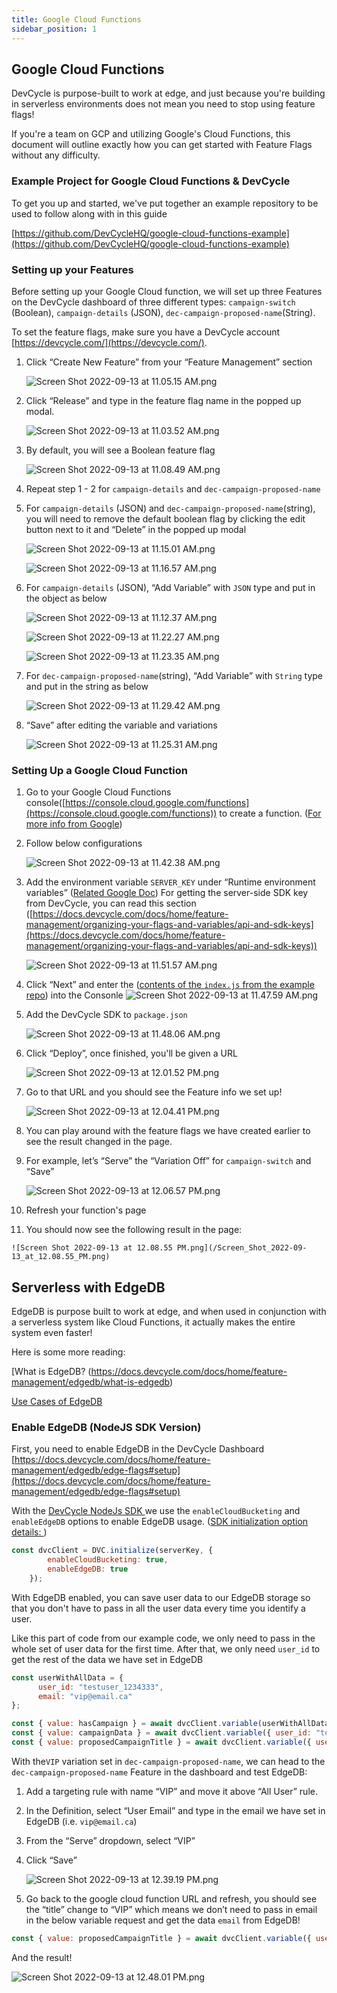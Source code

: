 ```yaml
---
title: Google Cloud Functions
sidebar_position: 1
---
```


## Google Cloud Functions

DevCycle is purpose-built to work at edge, and just because you're building in serverless environments does not mean you need to stop using feature flags!

If you're a team on GCP and utilizing Google's Cloud Functions, this document will outline exactly how you can get started with Feature Flags without any difficulty.

### Example Project for Google Cloud Functions & DevCycle

To get you up and started, we've put together an example repository to be used to follow along with in this guide 

[https://github.com/DevCycleHQ/google-cloud-functions-example](https://github.com/DevCycleHQ/google-cloud-functions-example)

### Setting up your Features 

Before setting up your Google Cloud function, we will set up three Features on the DevCycle dashboard of three different types: `campaign-switch` (Boolean), `campaign-details` (JSON), `dec-campaign-proposed-name`(String).

To set the feature flags, make sure you have a DevCycle account [https://devcycle.com/](https://devcycle.com/).

1. Click “Create New Feature” from your “Feature Management” section
    
    ![Screen Shot 2022-09-13 at 11.05.15 AM.png](/Screen_Shot_2022-09-13_at_11.05.15_AM.png)
    
2. Click “Release” and type in the feature flag name in the popped up modal.
    
    ![Screen Shot 2022-09-13 at 11.03.52 AM.png](/Screen_Shot_2022-09-13_at_11.03.52_AM.png)
    
3. By default, you will see a Boolean feature flag
    
    ![Screen Shot 2022-09-13 at 11.08.49 AM.png](/Screen_Shot_2022-09-13_at_11.08.49_AM.png)
    
4. Repeat step 1 - 2 for `campaign-details` and `dec-campaign-proposed-name`
5. For `campaign-details` (JSON) and `dec-campaign-proposed-name`(string), you will need to remove the default boolean flag by clicking the edit button next to it and “Delete” in the popped up modal
    
    ![Screen Shot 2022-09-13 at 11.15.01 AM.png](/Screen_Shot_2022-09-13_at_11.15.01_AM.png)
    
    ![Screen Shot 2022-09-13 at 11.16.57 AM.png](/Screen_Shot_2022-09-13_at_11.16.57_AM.png)
    
6. For `campaign-details` (JSON), “Add Variable” with `JSON` type and put in the object as below
    
    ![Screen Shot 2022-09-13 at 11.12.37 AM.png](/Screen_Shot_2022-09-13_at_11.12.37_AM.png)
    
    ![Screen Shot 2022-09-13 at 11.22.27 AM.png](/Screen_Shot_2022-09-13_at_11.22.27_AM.png)
    
    ![Screen Shot 2022-09-13 at 11.23.35 AM.png](/Screen_Shot_2022-09-13_at_11.23.35_AM.png)
    
7.  For `dec-campaign-proposed-name`(string), “Add Variable” with `String` type and put in the string as below
    
    ![Screen Shot 2022-09-13 at 11.29.42 AM.png](/Screen_Shot_2022-09-13_at_11.29.42_AM.png)
    
8. “Save” after editing the variable and variations
    
    ![Screen Shot 2022-09-13 at 11.25.31 AM.png](/Screen_Shot_2022-09-13_at_11.25.31_AM.png)
    

### Setting Up a Google Cloud Function

1. Go to your Google Cloud Functions console([https://console.cloud.google.com/functions](https://console.cloud.google.com/functions)) to create a function. ([For more info from Google](https://cloud.google.com/functions/docs/console-quickstart))
2. Follow below configurations
    
    ![Screen Shot 2022-09-13 at 11.42.38 AM.png](/Screen_Shot_2022-09-13_at_11.42.38_AM.png)
    
3. Add the environment variable `SERVER_KEY` under “Runtime environment variables” ([Related Google Doc](https://cloud.google.com/functions/docs/configuring/env-var#using_runtime_environment_variables)) 
For getting the server-side SDK key from DevCycle, you can read this section ([https://docs.devcycle.com/docs/home/feature-management/organizing-your-flags-and-variables/api-and-sdk-keys](https://docs.devcycle.com/docs/home/feature-management/organizing-your-flags-and-variables/api-and-sdk-keys))
    
    ![Screen Shot 2022-09-13 at 11.51.57 AM.png](/Screen_Shot_2022-09-13_at_11.51.57_AM.png)
    
4. Click “Next” and enter the ([contents of the `index.js` from the example repo](https://github.com/DevCycleHQ/google-cloud-functions-example/blob/main/index.js)) into the Consonle
    ![Screen Shot 2022-09-13 at 11.47.59 AM.png](/Screen_Shot_2022-09-13_at_11.47.59_AM.png)
    
5. Add the DevCycle SDK to `package.json`
    
    ![Screen Shot 2022-09-13 at 11.48.06 AM.png](/Screen_Shot_2022-09-13_at_11.48.06_AM.png)
    
6. Click “Deploy”, once finished, you'll be given a URL
    
    ![Screen Shot 2022-09-13 at 12.01.52 PM.png](/Screen_Shot_2022-09-13_at_12.01.52_PM.png)
    
7. Go to that URL and you should see the Feature info we set up!
    
    ![Screen Shot 2022-09-13 at 12.04.41 PM.png](/Screen_Shot_2022-09-13_at_12.04.41_PM.png)
    
8.  You can play around with the feature flags we have created earlier to see the result changed in the page.
9. For example, let’s “Serve” the “Variation Off” for `campaign-switch` and “Save”
    
    ![Screen Shot 2022-09-13 at 12.06.57 PM.png](/Screen_Shot_2022-09-13_at_12.06.57_PM.png)
    
10.  Refresh your function's page
11.  You should now see the following result in the page:
    
    ![Screen Shot 2022-09-13 at 12.08.55 PM.png](/Screen_Shot_2022-09-13_at_12.08.55_PM.png)
    

## Serverless with EdgeDB

EdgeDB is purpose built to work at edge, and when used in conjunction with a serverless system like Cloud Functions, it actually makes the entire system even faster! 

Here is some more reading: 

[What is EdgeDB? (https://docs.devcycle.com/docs/home/feature-management/edgedb/what-is-edgedb)

[Use Cases of EdgeDB ](https://docs.devcycle.com/docs/home/feature-management/edgedb/edge-flags#use-cases)

### Enable EdgeDB (NodeJS SDK Version)

First, you need to enable EdgeDB in the DevCycle Dashboard
[https://docs.devcycle.com/docs/home/feature-management/edgedb/edge-flags#setup](https://docs.devcycle.com/docs/home/feature-management/edgedb/edge-flags#setup)

With the [DevCycle NodeJs SDK ](https://docs.devcycle.com/docs/sdk/server-side-sdks/node) we use the `enableCloudBucketing` and `enableEdgeDB` options to enable EdgeDB usage. ([SDK initialization option details: ](https://docs.devcycle.com/docs/sdk/server-side-sdks/node#initialization-options))

```jsx
const dvcClient = DVC.initialize(serverKey, {
        enableCloudBucketing: true,
        enableEdgeDB: true
    });
```

With EdgeDB enabled, you can save user data to our EdgeDB storage so that you don't have to pass in all the user data every time you identify a user.

Like this part of code from our example code, we only need to pass in the whole set of user data for the first time. After that, we only need `user_id` to get the rest of the data we have set in EdgeDB

```jsx
const userWithAllData = {
	  user_id: "testuser_1234333",
	  email: "vip@email.ca"
};

const { value: hasCampaign } = await dvcClient.variable(userWithAllData, "campaign-switch", false);
const { value: campaignData } = await dvcClient.variable({ user_id: "testuser_1234333" }, "campaign-details", {});
const { value: proposedCampaignTitle } = await dvcClient.variable({ user_id: "testuser_1234333" }, "dec-campaign-proposed-name", "");
```

With the`VIP` variation set in `dec-campaign-proposed-name`, we can head to the `dec-campaign-proposed-name` Feature in the dashboard and test EdgeDB:
1. Add a targeting rule with name “VIP” and move it above “All User” rule. 
2. In the Definition, select “User Email” and type in the email we have set in EdgeDB (i.e. `vip@email.ca`)
3. From the “Serve” dropdown, select “VIP”
4. Click “Save”
    
    ![Screen Shot 2022-09-13 at 12.39.19 PM.png](/Screen_Shot_2022-09-13_at_12.39.19_PM.png)
    
5. Go back to the google cloud function URL and refresh, you should see the “title” change to “VIP” which means we don’t need to pass in email in the below variable request and get the data `email` from EdgeDB!

```jsx
const { value: proposedCampaignTitle } = await dvcClient.variable({ user_id: "testuser_1234333" }, "dec-campaign-proposed-name", "");
```


And the result!

![Screen Shot 2022-09-13 at 12.48.01 PM.png](/Screen_Shot_2022-09-13_at_12.48.01_PM.png)